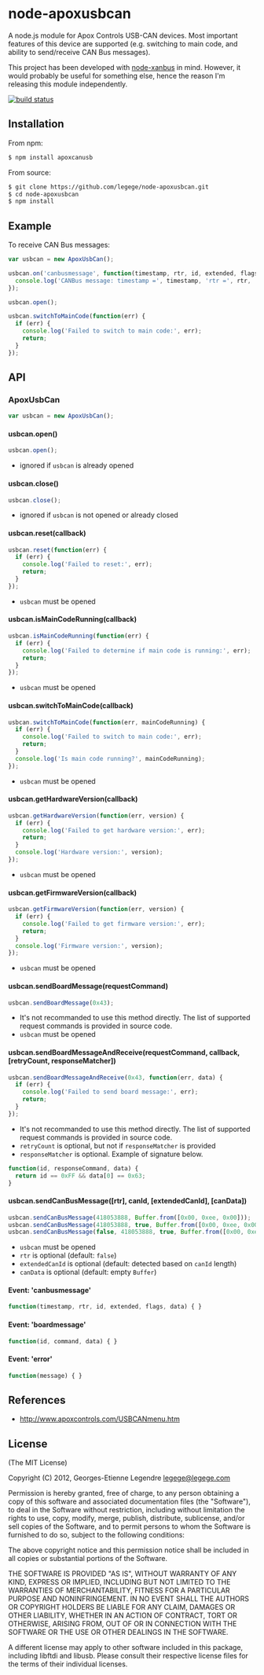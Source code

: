 node-apoxusbcan
===============

A node.js module for Apox Controls USB-CAN devices. Most important features of this device are
supported (e.g. switching to main code, and ability to send/receive CAN Bus messages).

This project has been developed with [node-xanbus](https://github.com/legege/node-xanbus) in mind.
However, it would probably be useful for something else, hence the reason I'm releasing this module
independently.

[![build status](https://secure.travis-ci.org/legege/node-apoxusbcan.png)](http://travis-ci.org/legege/node-apoxusbcan)

Installation
------------

From npm:

``` bash
$ npm install apoxcanusb
```

From source:

``` bash
$ git clone https://github.com/legege/node-apoxusbcan.git
$ cd node-apoxusbcan
$ npm install
```

Example
-------

To receive CAN Bus messages:

``` js
var usbcan = new ApoxUsbCan();

usbcan.on('canbusmessage', function(timestamp, rtr, id, extended, flags, data) {
  console.log('CANBus message: timestamp =', timestamp, 'rtr =', rtr, 'id =', id, 'extended =', extended, 'flags =', flags, 'data =', data);
});

usbcan.open();

usbcan.switchToMainCode(function(err) {
  if (err) {
    console.log('Failed to switch to main code:', err);
    return;
  }
});
```

API
---

### ApoxUsbCan

``` js
var usbcan = new ApoxUsbCan();
``` 

#### usbcan.open()

``` js
usbcan.open();
```

  * ignored if `usbcan` is already opened

#### usbcan.close()

``` js
usbcan.close();
```

  * ignored if `usbcan` is not opened or already closed

#### usbcan.reset(callback)

``` js
usbcan.reset(function(err) {
  if (err) {
    console.log('Failed to reset:', err);
    return;
  }
});
```

  * `usbcan` must be opened

#### usbcan.isMainCodeRunning(callback)

``` js
usbcan.isMainCodeRunning(function(err) {
  if (err) {
    console.log('Failed to determine if main code is running:', err);
    return;
  }
});
```

  * `usbcan` must be opened

#### usbcan.switchToMainCode(callback)

``` js
usbcan.switchToMainCode(function(err, mainCodeRunning) {
  if (err) {
    console.log('Failed to switch to main code:', err);
    return;
  }
  console.log('Is main code running?', mainCodeRunning);
});
```

  * `usbcan` must be opened

#### usbcan.getHardwareVersion(callback)

``` js
usbcan.getHardwareVersion(function(err, version) {
  if (err) {
    console.log('Failed to get hardware version:', err);
    return;
  }
  console.log('Hardware version:', version);
});
```

  * `usbcan` must be opened

#### usbcan.getFirmwareVersion(callback)

``` js
usbcan.getFirmwareVersion(function(err, version) {
  if (err) {
    console.log('Failed to get firmware version:', err);
    return;
  }
  console.log('Firmware version:', version);
});
```

  * `usbcan` must be opened

#### usbcan.sendBoardMessage(requestCommand)

``` js
usbcan.sendBoardMessage(0x43);
```

  * It's not recommanded to use this method directly. The list of supported request commands is provided in source code.
  * `usbcan` must be opened

#### usbcan.sendBoardMessageAndReceive(requestCommand, callback, [retryCount, responseMatcher])

``` js
usbcan.sendBoardMessageAndReceive(0x43, function(err, data) {
  if (err) {
    console.log('Failed to send board message:', err);
    return;
  }
});
```
  * It's not recommanded to use this method directly. The list of supported request commands is provided in source code.
  * `retryCount` is optional, but not if `responseMatcher` is provided
  * `responseMatcher` is optional. Example of signature below.

``` js
function(id, responseCommand, data) {
  return id == 0xFF && data[0] == 0x63;
}
```

#### usbcan.sendCanBusMessage([rtr], canId, [extendedCanId], [canData])

``` js
usbcan.sendCanBusMessage(418053888, Buffer.from([0x00, 0xee, 0x00]));
usbcan.sendCanBusMessage(418053888, true, Buffer.from([0x00, 0xee, 0x00]));
usbcan.sendCanBusMessage(false, 418053888, true, Buffer.from([0x00, 0xee, 0x00]));
```

  * `usbcan` must be opened
  * `rtr` is optional (default: `false`)
  * `extendedCanId` is optional (default: detected based on `canId` length)
  * `canData` is optional (default: empty `Buffer`)

#### Event: 'canbusmessage'

``` js
function(timestamp, rtr, id, extended, flags, data) { }
```

#### Event: 'boardmessage'

``` js
function(id, command, data) { }
``` 
 
#### Event: 'error'

``` js
function(message) { }
```

References
----------

  * http://www.apoxcontrols.com/USBCANmenu.htm

License
-------

(The MIT License)

Copyright (C) 2012, Georges-Etienne Legendre <legege@legege.com>

Permission is hereby granted, free of charge, to any person obtaining a
copy of this software and associated documentation files (the
"Software"), to deal in the Software without restriction, including
without limitation the rights to use, copy, modify, merge, publish,
distribute, sublicense, and/or sell copies of the Software, and to permit
persons to whom the Software is furnished to do so, subject to the
following conditions:

The above copyright notice and this permission notice shall be included
in all copies or substantial portions of the Software.

THE SOFTWARE IS PROVIDED "AS IS", WITHOUT WARRANTY OF ANY KIND, EXPRESS
OR IMPLIED, INCLUDING BUT NOT LIMITED TO THE WARRANTIES OF
MERCHANTABILITY, FITNESS FOR A PARTICULAR PURPOSE AND NONINFRINGEMENT. IN
NO EVENT SHALL THE AUTHORS OR COPYRIGHT HOLDERS BE LIABLE FOR ANY CLAIM,
DAMAGES OR OTHER LIABILITY, WHETHER IN AN ACTION OF CONTRACT, TORT OR
OTHERWISE, ARISING FROM, OUT OF OR IN CONNECTION WITH THE SOFTWARE OR THE
USE OR OTHER DEALINGS IN THE SOFTWARE.

A different license may apply to other software included in this package, 
including libftdi and libusb. Please consult their respective license files
for the terms of their individual licenses.
